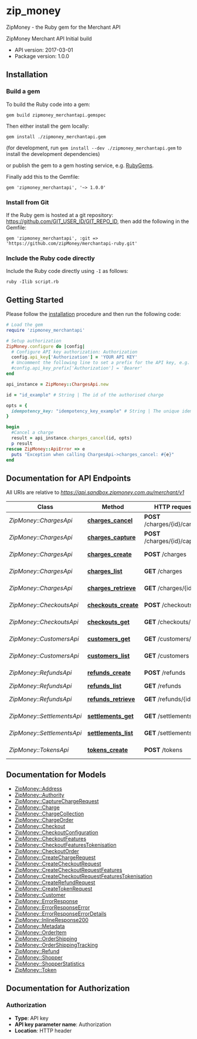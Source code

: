 # zip_money

ZipMoney - the Ruby gem for the Merchant API

ZipMoney Merchant API Initial build

- API version: 2017-03-01
- Package version: 1.0.0

## Installation

### Build a gem

To build the Ruby code into a gem:

```shell
gem build zipmoney_merchantapi.gemspec
```

Then either install the gem locally:

```shell
gem install ./zipmoney_merchantapi.gem
```
(for development, run `gem install --dev ./zipmoney_merchantapi.gem` to install the development dependencies)

or publish the gem to a gem hosting service, e.g. [RubyGems](https://rubygems.org/).

Finally add this to the Gemfile:

    gem 'zipmoney_merchantapi', '~> 1.0.0'

### Install from Git

If the Ruby gem is hosted at a git repository: https://github.com/GIT_USER_ID/GIT_REPO_ID, then add the following in the Gemfile:

    gem 'zipmoney_merchantapi', :git => 'https://github.com/zipMoney/merchantapi-ruby.git'

### Include the Ruby code directly

Include the Ruby code directly using `-I` as follows:

```shell
ruby -Ilib script.rb
```

## Getting Started

Please follow the [installation](#installation) procedure and then run the following code:
```ruby
# Load the gem
require 'zipmoney_merchantapi'

# Setup authorization
ZipMoney.configure do |config|
  # Configure API key authorization: Authorization
  config.api_key['Authorization'] = 'YOUR API KEY'
  # Uncomment the following line to set a prefix for the API key, e.g. 'Bearer' (defaults to nil)
  #config.api_key_prefix['Authorization'] = 'Bearer'
end

api_instance = ZipMoney::ChargesApi.new

id = "id_example" # String | The id of the authorised charge

opts = { 
  idempotency_key: "idempotency_key_example" # String | The unique idempotency key.
}

begin
  #Cancel a charge
  result = api_instance.charges_cancel(id, opts)
  p result
rescue ZipMoney::ApiError => e
  puts "Exception when calling ChargesApi->charges_cancel: #{e}"
end

```

## Documentation for API Endpoints

All URIs are relative to *https://api.sandbox.zipmoney.com.au/merchant/v1*

Class | Method | HTTP request | Description
------------ | ------------- | ------------- | -------------
*ZipMoney::ChargesApi* | [**charges_cancel**](docs/ChargesApi.md#charges_cancel) | **POST** /charges/{id}/cancel | Cancel a charge
*ZipMoney::ChargesApi* | [**charges_capture**](docs/ChargesApi.md#charges_capture) | **POST** /charges/{id}/capture | Capture a charge
*ZipMoney::ChargesApi* | [**charges_create**](docs/ChargesApi.md#charges_create) | **POST** /charges | Create a charge
*ZipMoney::ChargesApi* | [**charges_list**](docs/ChargesApi.md#charges_list) | **GET** /charges | List charges
*ZipMoney::ChargesApi* | [**charges_retrieve**](docs/ChargesApi.md#charges_retrieve) | **GET** /charges/{id} | Retrieve a charge
*ZipMoney::CheckoutsApi* | [**checkouts_create**](docs/CheckoutsApi.md#checkouts_create) | **POST** /checkouts | Create a checkout
*ZipMoney::CheckoutsApi* | [**checkouts_get**](docs/CheckoutsApi.md#checkouts_get) | **GET** /checkouts/{id} | Retrieve a checkout
*ZipMoney::CustomersApi* | [**customers_get**](docs/CustomersApi.md#customers_get) | **GET** /customers/{id} | Retrieve customer
*ZipMoney::CustomersApi* | [**customers_list**](docs/CustomersApi.md#customers_list) | **GET** /customers | List customers
*ZipMoney::RefundsApi* | [**refunds_create**](docs/RefundsApi.md#refunds_create) | **POST** /refunds | Create a refund
*ZipMoney::RefundsApi* | [**refunds_list**](docs/RefundsApi.md#refunds_list) | **GET** /refunds | List refunds
*ZipMoney::RefundsApi* | [**refunds_retrieve**](docs/RefundsApi.md#refunds_retrieve) | **GET** /refunds/{id} | Retrieve a refund
*ZipMoney::SettlementsApi* | [**settlements_get**](docs/SettlementsApi.md#settlements_get) | **GET** /settlements/{id} | Retrieve a settlement
*ZipMoney::SettlementsApi* | [**settlements_list**](docs/SettlementsApi.md#settlements_list) | **GET** /settlements | List settlements
*ZipMoney::TokensApi* | [**tokens_create**](docs/TokensApi.md#tokens_create) | **POST** /tokens | Create token


## Documentation for Models

 - [ZipMoney::Address](docs/Address.md)
 - [ZipMoney::Authority](docs/Authority.md)
 - [ZipMoney::CaptureChargeRequest](docs/CaptureChargeRequest.md)
 - [ZipMoney::Charge](docs/Charge.md)
 - [ZipMoney::ChargeCollection](docs/ChargeCollection.md)
 - [ZipMoney::ChargeOrder](docs/ChargeOrder.md)
 - [ZipMoney::Checkout](docs/Checkout.md)
 - [ZipMoney::CheckoutConfiguration](docs/CheckoutConfiguration.md)
 - [ZipMoney::CheckoutFeatures](docs/CheckoutFeatures.md)
 - [ZipMoney::CheckoutFeaturesTokenisation](docs/CheckoutFeaturesTokenisation.md)
 - [ZipMoney::CheckoutOrder](docs/CheckoutOrder.md)
 - [ZipMoney::CreateChargeRequest](docs/CreateChargeRequest.md)
 - [ZipMoney::CreateCheckoutRequest](docs/CreateCheckoutRequest.md)
 - [ZipMoney::CreateCheckoutRequestFeatures](docs/CreateCheckoutRequestFeatures.md)
 - [ZipMoney::CreateCheckoutRequestFeaturesTokenisation](docs/CreateCheckoutRequestFeaturesTokenisation.md)
 - [ZipMoney::CreateRefundRequest](docs/CreateRefundRequest.md)
 - [ZipMoney::CreateTokenRequest](docs/CreateTokenRequest.md)
 - [ZipMoney::Customer](docs/Customer.md)
 - [ZipMoney::ErrorResponse](docs/ErrorResponse.md)
 - [ZipMoney::ErrorResponseError](docs/ErrorResponseError.md)
 - [ZipMoney::ErrorResponseErrorDetails](docs/ErrorResponseErrorDetails.md)
 - [ZipMoney::InlineResponse200](docs/InlineResponse200.md)
 - [ZipMoney::Metadata](docs/Metadata.md)
 - [ZipMoney::OrderItem](docs/OrderItem.md)
 - [ZipMoney::OrderShipping](docs/OrderShipping.md)
 - [ZipMoney::OrderShippingTracking](docs/OrderShippingTracking.md)
 - [ZipMoney::Refund](docs/Refund.md)
 - [ZipMoney::Shopper](docs/Shopper.md)
 - [ZipMoney::ShopperStatistics](docs/ShopperStatistics.md)
 - [ZipMoney::Token](docs/Token.md)


## Documentation for Authorization


### Authorization

- **Type**: API key
- **API key parameter name**: Authorization
- **Location**: HTTP header

